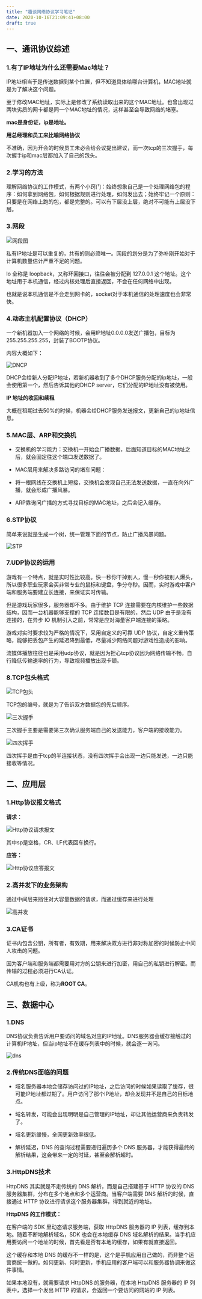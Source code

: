 ```yaml
---
title: "趣谈网络协议学习笔记"
date: 2020-10-16T21:09:41+08:00
draft: true
---
```


## 一、通讯协议综述

### 1.有了IP地址为什么还需要Mac地址？

IP地址相当于是传送数据到某个位置，但不知道具体给哪台计算机，MAC地址就是为了解决这个问题。

至于修改MAC地址，实际上是修改了系统读取出来的这个MAC地址。也曾出现过两块劣质的网卡都是同一个MAC地址的情况，这样甚至会导致网络的堵塞。

**mac是身份证，ip是地址。**

**用总经理和员工来比喻网络协议**

不准确，因为开会的时候员工未必会给会议提出建议，而一次tcp的三次握手，每次握手ip和mac层都加入了自己的包头。


### 2.学习的方法

理解网络协议的工作模式，有两个小窍门：始终想象自己是一个处理网络包的程序：如何拿到网络包，如何根据规则进行处理，如何发出去；始终牢记一个原则：只要是在网络上跑的包，都是完整的。可以有下层没上层，绝对不可能有上层没下层。

### 3.网段

![网段图](/images/geek/net/ip.png)

私有IP地址是可以重复的，共有的则必须唯一。网段的划分是为了弥补刚开始对于计算机数量估计严重不足的问题。

lo 全称是 loopback，又称环回接口，往往会被分配到 127.0.0.1 这个地址。这个地址用于本机通信，经过内核处理后直接返回，不会在任何网络中出现。

也就是说本机通信是不会走到网卡的，socket对于本机通信的处理速度也会非常快。

### 4.动态主机配置协议（DHCP）

一个新机器加入一个网络的时候，会用IP地址0.0.0.0发送广播包，目标为255.255.255.255，封装了BOOTP协议。

内容大概如下：

![DNCP](/images/geek/net/dbcp.png)

DHCP会给新人分配IP地址，若新机器收到了多个DHCP服务分配的ip地址，一般会使用第一个，然后告诉其他的DHCP server，它们分配的IP地址没有被使用。

**IP 地址的收回和续租**

大概在租期过去50%的时候，机器会给DHCP服务发送报文，更新自己的ip地址信息。


### 5.MAC层、ARP和交换机

- 交换机的学习能力：交换机一开始会广播数据，后面知道目标的MAC地址之后，就会固定往这个端口发送数据了。

- MAC层用来解决多路访问的堵车问题：

- 将一根网线在交换机上短接，交换机会发现自己无法发送数据，一直在向外广播，就会形成广播风暴。

- ARP靠询问广播的方式寻找目标的MAC地址，之后会记入缓存。


### 6.STP协议

简单来说就是生成一个树，统一管理下面的节点，防止广播风暴问题。

![STP](/images/geek/net/stp.png)

### 7.UDP协议的运用

游戏有一个特点，就是实时性比较高。快一秒你干掉别人，慢一秒你被别人爆头，所以很多职业玩家会买非常专业的鼠标和键盘，争分夺秒。因而，实时游戏中客户端和服务端要建立长连接，来保证实时传输。

但是游戏玩家很多，服务器却不多。由于维护 TCP 连接需要在内核维护一些数据结构，因而一台机器能够支撑的 TCP 连接数目是有限的，然后 UDP 由于是没有连接的，在异步 IO 机制引入之前，常常是应对海量客户端连接的策略。

游戏对实时要求较为严格的情况下，采用自定义的可靠 UDP 协议，自定义重传策略，能够把丢包产生的延迟降到最低，尽量减少网络问题对游戏性造成的影响。

流媒体播放往往也是采用udp协议，就是因为担心tcp协议因为网络传输不畅，自行降低传输速率的行为，导致视频播放出现卡顿。

### 8.TCP包头格式

![TCP包头](/images/geek/net/tcphead.png)

TCP包的编号，就是为了告诉双方数据包的先后顺序。

![三次握手](/images/geek/net/sanci.png)

三次握手主要是需要第三次确认服务端自己的发送能力，客户端的接收能力。

![四次挥手](/images/geek/net/sici.png)

四次挥手是由于tcp的半连接状态，没有四次挥手会出现一边只能发送，一边只能接收等情况。

## 二、应用层

### 1.Http协议报文格式

**请求：**

![Http协议请求报文](/images/geek/net/http.png)

其中sp是空格，CR、LF代表回车换行。

**应答：**

![Http协议应答报文](/images/geek/net/httpres.png)


### 2.高并发下的业务架构

通过中间层来挡住对大容量数据的请求，而通过缓存来进行处理

![高并发](/images/geek/net/redis.png)

### 3.CA证书

证书内包含公钥，所有者，有效期，用来解决双方进行非对称加密的时候防止中间人攻击的问题。

因为客户端和服务端都需要用对方的公钥来进行加密，用自己的私钥进行解密。而传输的过程必须进行CA认证。

CA机构也有上级，称为**ROOT CA**。

## 三、数据中心

### 1.DNS

DNS协议负责告诉用户要访问的域名对应的IP地址。DNS服务器会缓存接触过的计算机IP地址，但当ip地址不在缓存列表中的时候，就会逐一询问。

![dns](/images/geek/net/dns.png)

### 2.传统DNS面临的问题

- 域名服务器本地会储存访问过的IP地址，之后访问的时候如果读取了缓存，很可能IP地址都过期了。用户访问了那个IP地址，却会发现并不是自己的目标地点。

- 域名转发，可能会出现明明是自己管理的IP地址，却让其他运营商来负责转发了。

- 域名更新缓慢，全网更新效率很低。

- 解析延迟，DNS 的查询过程需要递归遍历多个 DNS 服务器，才能获得最终的解析结果，这会带来一定的时延，甚至会解析超时。

### 3.HttpDNS技术

HttpDNS 其实就是不走传统的 DNS 解析，而是自己搭建基于 HTTP 协议的 DNS 服务器集群，分布在多个地点和多个运营商。当客户端需要 DNS 解析的时候，直接通过 HTTP 协议进行请求这个服务器集群，得到就近的地址。

**HttpDNS 的工作模式：**

在客户端的 SDK 里动态请求服务端，获取 HttpDNS 服务器的 IP 列表，缓存到本地。随着不断地解析域名，SDK 也会在本地缓存 DNS 域名解析的结果。当手机应用要访问一个地址的时候，首先看是否有本地的缓存，如果有就直接返回。

这个缓存和本地 DNS 的缓存不一样的是，这个是手机应用自己做的，而非整个运营商统一做的。如何更新、何时更新，手机应用的客户端可以和服务器协调来做这件事情。

如果本地没有，就需要请求 HttpDNS 的服务器，在本地 HttpDNS 服务器的 IP 列表中，选择一个发出 HTTP 的请求，会返回一个要访问的网站的 IP 列表。

